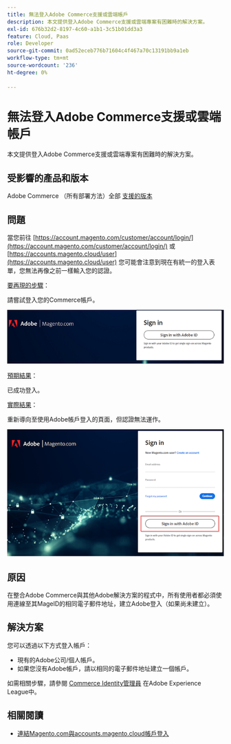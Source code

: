 ```yaml
---
title: 無法登入Adobe Commerce支援或雲端帳戶
description: 本文提供登入Adobe Commerce支援或雲端專案有困難時的解決方案。
exl-id: 676b32d2-8197-4c60-a1b1-3c51b01dd3a3
feature: Cloud, Paas
role: Developer
source-git-commit: 0ad52eceb776b71604c4f467a70c13191bb9a1eb
workflow-type: tm+mt
source-wordcount: '236'
ht-degree: 0%

---
```


# 無法登入Adobe Commerce支援或雲端帳戶

本文提供登入Adobe Commerce支援或雲端專案有困難時的解決方案。

## 受影響的產品和版本

Adobe Commerce （所有部署方法）全部 [支援的版本](https://www.adobe.com/content/dam/cc/en/legal/terms/enterprise/pdfs/Adobe-Commerce-Software-Lifecycle-Policy.pdf)

## 問題

當您前往 [https://account.magento.com/customer/account/login/](https://account.magento.com/customer/account/login/) 或 [https://accounts.magento.cloud/user](https://accounts.magento.cloud/user) 您可能會注意到現在有統一的登入表單，您無法再像之前一樣輸入您的認證。

<u>要再現的步驟</u>：

請嘗試登入您的Commerce帳戶。

![adobe-login-one](assets/adobe-login-one.png)

<u>預期結果</u>：

已成功登入。

<u>實際結果</u>：

重新導向至使用Adobe帳戶登入的頁面，但認證無法運作。

![adobe-login-two](assets/adobe-login-two.png)


## 原因

在整合Adobe Commerce與其他Adobe解決方案的程式中，所有使用者都必須使用連線至其MageID的相同電子郵件地址，建立Adobe登入（如果尚未建立）。

## 解決方案

您可以透過以下方式登入帳戶：

- 現有的Adobe公司/個人帳戶。
- 如果您沒有Adobe帳戶，請以相同的電子郵件地址建立一個帳戶。

如需相關步驟，請參閱 [Commerce Identity管理員](https://experienceleague.adobe.com/docs/commerce-admin/start/commerce-account/commerce-identity-manager.html) 在Adobe Experience League中。

## 相關閱讀

- [連結Magento.com與accounts.magento.cloud帳戶登入](/help/faq/general/linking-magento-com-and-accounts-magento-cloud-account-logins.md)
